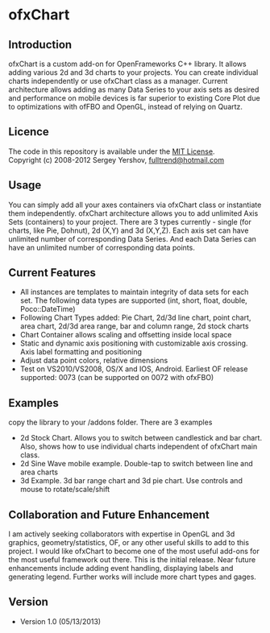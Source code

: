 ofxChart
========
Introduction
------------
ofxChart is a custom add-on for OpenFrameworks C++ library. It allows adding various 2d and 3d charts to your projects. You can create individual charts independently or use ofxChart class as a manager. Current architecture allows adding as many Data Series to your axis sets as desired and performance on mobile devices is far superior to existing Core Plot due to optimizations with ofFBO and OpenGL, instead of relying on Quartz. 

Licence
-------
The code in this repository is available under the [MIT License](https://secure.wikimedia.org/wikipedia/en/wiki/Mit_license).  
Copyright (c) 2008-2012 Sergey Yershov, fulltrend@hotmail.com

Usage
------------
You can simply add all your axes containers via ofxChart class or instantiate them independently. ofxChart architecture allows you to add unlimited Axis Sets (containers) to your project. There are 3 types currently - single (for charts, like Pie, Dohnut), 2d (X,Y) and 3d (X,Y,Z). Each axis set can have unlimited number of corresponding Data Series. And each Data Series can have an unlimited number of corresponding data points. 

Current Features
------------
- All instances are templates to maintain integrity of data sets for each set. The following data types are supported (int, short, float, double, Poco::DateTime)
- Following Chart Types added: Pie Chart, 2d/3d line chart, point chart, area chart, 2d/3d area range, bar and column range, 2d stock charts
- Chart Container allows scaling and offsetting inside local space
- Static and dynamic axis positioning with customizable axis crossing. Axis label formatting and positioning
- Adjust data point colors, relative dimensions
- Test on VS2010/VS2008, OS/X and IOS, Android. Earliest OF release supported: 0073 (can be supported on 0072 with ofxFBO)



Examples
------------
copy the library  to your /addons folder. There are 3 examples
- 2d Stock Chart. Allows you to switch between candlestick and bar chart. Also, shows how to use individual charts independent of ofxChart main class.
- 2d Sine Wave mobile example. Double-tap to switch between line and area charts
- 3d Example. 3d bar range chart and 3d pie chart. Use controls and mouse to rotate/scale/shift


Collaboration and Future Enhancement
------------
I am actively seeking collaborators with expertise in OpenGL and 3d graphics, geometry/statistics, OF, or any other useful skills to add to this project. I would like ofxChart to become one of the most useful add-ons for the most useful framework out there. 
This is the initial release. Near future enhancements include adding event handling, displaying labels and generating legend. Further works will include more chart types and gages.

Version
------------
- Version 1.0 (05/13/2013)
